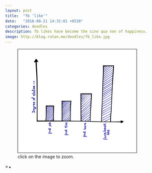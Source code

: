```yaml
---
layout: post
title:  "fb 'like'"
date:   "2016-08-21 14:31:01 +0530"
categories: doodles
description: fb likes have become the sine qua non of happiness.
image: http://blog.ratan.me/doodles/fb_like.jpg
---
```

<figure>
    <img id="myImg" style="border: 1px solid #000;" src="/doodles/fb_like.jpg" alt="" width="90%" height="90%"> <figcaption>click on the image to zoom.</figcaption>
</figure>

<div id="myModal" class="modal">
  <span class="close">×</span>
  <img class="modal-content" id="img01" style="border: 2px solid #000;">
  <div id="caption"></div>
</div>
